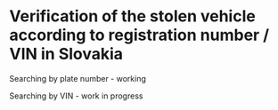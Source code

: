 # Verification of the stolen vehicle according to registration number / VIN in Slovakia

Searching by plate number - working

Searching by VIN - work in progress
